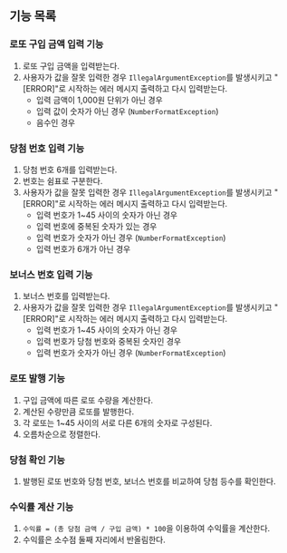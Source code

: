## 기능 목록

### 로또 구입 금액 입력 기능

1. 로또 구입 금액을 입력받는다.
2. 사용자가 값을 잘못 입력한 경우 `IllegalArgumentException`를 발생시키고 "[ERROR]"로 시작하는 에러 메시지 출력하고 다시 입력받는다.
    - 입력 금액이 1,000원 단위가 아닌 경우
    - 입력 값이 숫자가 아닌 경우 (`NumberFormatException`)
    - 음수인 경우

### 당첨 번호 입력 기능

1. 당첨 번호 6개를 입력받는다.
2. 번호는 쉼표로 구분한다.
3. 사용자가 값을 잘못 입력한 경우 `IllegalArgumentException`를 발생시키고 "[ERROR]"로 시작하는 에러 메시지 출력하고 다시 입력받는다.
    - 입력 번호가 1~45 사이의 숫자가 아닌 경우
    - 입력 번호에 중복된 숫자가 있는 경우
    - 입력 번호가 숫자가 아닌 경우 (`NumberFormatException`)
    - 입력 번호가 6개가 아닌 경우

### 보너스 번호 입력 기능

1. 보너스 번호를 입력받는다.
2. 사용자가 값을 잘못 입력한 경우 `IllegalArgumentException`를 발생시키고 "[ERROR]"로 시작하는 에러 메시지 출력하고 다시 입력받는다.
   - 입력 번호가 1~45 사이의 숫자가 아닌 경우
   - 입력 번호가 당첨 번호와 중복된 숫자인 경우
   - 입력 번호가 숫자가 아닌 경우 (`NumberFormatException`)

### 로또 발행 기능

1. 구입 금액에 따른 로또 수량을 계산한다.
2. 계산된 수량만큼 로또를 발행한다.
3. 각 로또는 1~45 사이의 서로 다른 6개의 숫자로 구성된다.
4. 오름차순으로 정렬한다.

### 당첨 확인 기능

1. 발행된 로또 번호와 당첨 번호, 보너스 번호를 비교하여 당첨 등수를 확인한다.

### 수익률 계산 기능
1. `수익률 = (총 당첨 금액 / 구입 금액) * 100`을 이용하여 수익률을 계산한다.
2. 수익률은 소수점 둘째 자리에서 반올림한다.

